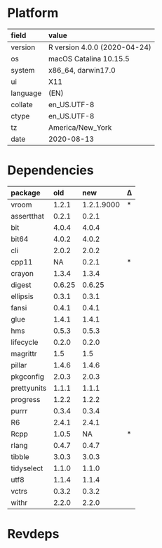 # Platform

|field    |value                        |
|:--------|:----------------------------|
|version  |R version 4.0.0 (2020-04-24) |
|os       |macOS Catalina 10.15.5       |
|system   |x86_64, darwin17.0           |
|ui       |X11                          |
|language |(EN)                         |
|collate  |en_US.UTF-8                  |
|ctype    |en_US.UTF-8                  |
|tz       |America/New_York             |
|date     |2020-08-13                   |

# Dependencies

|package     |old    |new        |Δ  |
|:-----------|:------|:----------|:--|
|vroom       |1.2.1  |1.2.1.9000 |*  |
|assertthat  |0.2.1  |0.2.1      |   |
|bit         |4.0.4  |4.0.4      |   |
|bit64       |4.0.2  |4.0.2      |   |
|cli         |2.0.2  |2.0.2      |   |
|cpp11       |NA     |0.2.1      |*  |
|crayon      |1.3.4  |1.3.4      |   |
|digest      |0.6.25 |0.6.25     |   |
|ellipsis    |0.3.1  |0.3.1      |   |
|fansi       |0.4.1  |0.4.1      |   |
|glue        |1.4.1  |1.4.1      |   |
|hms         |0.5.3  |0.5.3      |   |
|lifecycle   |0.2.0  |0.2.0      |   |
|magrittr    |1.5    |1.5        |   |
|pillar      |1.4.6  |1.4.6      |   |
|pkgconfig   |2.0.3  |2.0.3      |   |
|prettyunits |1.1.1  |1.1.1      |   |
|progress    |1.2.2  |1.2.2      |   |
|purrr       |0.3.4  |0.3.4      |   |
|R6          |2.4.1  |2.4.1      |   |
|Rcpp        |1.0.5  |NA         |*  |
|rlang       |0.4.7  |0.4.7      |   |
|tibble      |3.0.3  |3.0.3      |   |
|tidyselect  |1.1.0  |1.1.0      |   |
|utf8        |1.1.4  |1.1.4      |   |
|vctrs       |0.3.2  |0.3.2      |   |
|withr       |2.2.0  |2.2.0      |   |

# Revdeps

